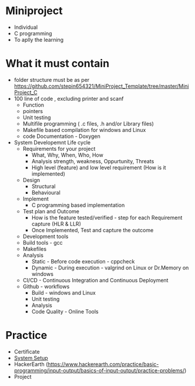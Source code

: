 # Miniproject
* Individual
* C programming
* To aplly the learning

# What it must contain
* folder structure must be as per https://github.com/stepin654321/MiniProject_Template/tree/master/MiniProject_C
* 100 line of code , excluding printer and scanf
  * Function
  * pointers
  * Unit testing
  * Multifile programming ( .c files, .h and/or Library files)
  * Makefile based compilation for windows and Linux
  * code Documentation - Doxygen
* System Developemnt Life cycle
  * Requirements for your project
     * What, Why, When, Who, How
     * Analysis strength, weakness, Oppurtunity, Threats
     * High level (feature) and low level requirement (How is it implemented)
  * Design
     * Structural
     * Behavioural
  * Implement
     * C programming based implementation
  * Test plan and Outcome
     * How is the feature tested/verified - step for each Requirement capture (HLR & LLR)
     * Once Implemented, Test and capture the outcome
  * Development tools
   * Build tools - gcc
   * Makefiles
   * Analysis
     * Static - Before code execution - cppcheck
     * Dynamic - During execution - valgrind on Linux or Dr.Memory on windows 
   * CI/CD - Continuous Integration and Continuous Deployment
    * Github - workflows
      * Build - windows and Linux 
      * Unit testing
      * Analysis
      * Code Quality - Online Tools
      
# Practice
* Certificate
* [System Setup](https://github.com/stepin654321/MiniProject_Template/wiki)
* HackerEarth (https://www.hackerearth.com/practice/basic-programming/input-output/basics-of-input-output/practice-problems/)
* Project 
